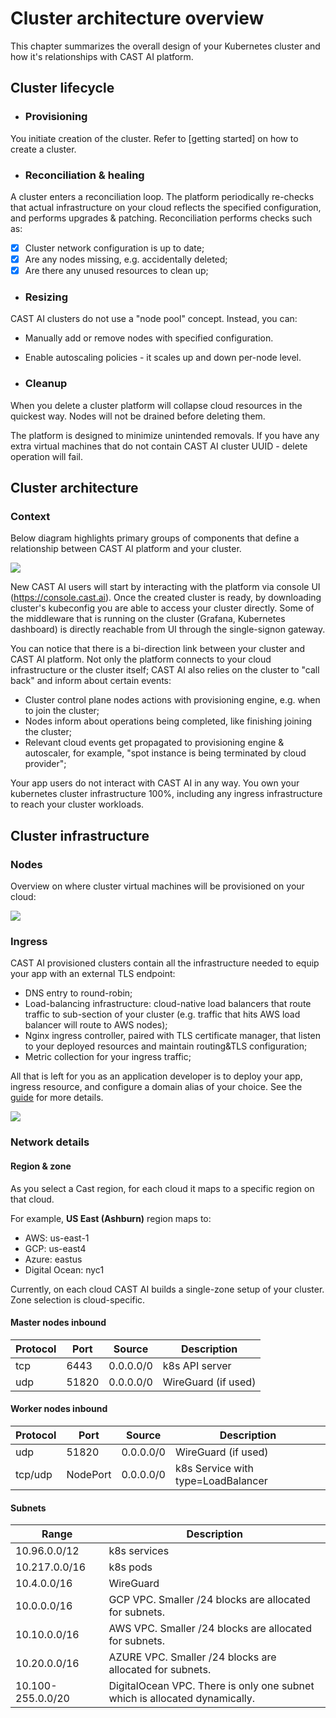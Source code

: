 # Cluster architecture overview

This chapter summarizes the overall design of your Kubernetes cluster and how it's relationships with CAST AI platform.

## Cluster lifecycle

- ### Provisioning

You initiate creation of the cluster. Refer to [getting started] on how to create a cluster.


- ### Reconciliation & healing

A cluster enters a reconciliation loop. The platform periodically re-checks that actual infrastructure on your cloud reflects the specified configuration, and performs upgrades & patching. Reconciliation performs checks such as:

  - [x] Cluster network configuration is up to date;
  - [x] Are any nodes missing, e.g. accidentally deleted;
  - [x] Are there any unused resources to clean up;

- ### Resizing

CAST AI clusters do not use a "node pool" concept. Instead, you can: 

   - Manually add or remove nodes with specified configuration.
   - Enable autoscaling policies - it scales up and down per-node level.

- ### Cleanup

When you delete a cluster platform will collapse cloud resources in the quickest way. Nodes will not be drained before deleting them.

The platform is designed to minimize unintended removals. If you have any extra virtual machines that do not contain CAST AI cluster UUID - delete operation will fail.

## Cluster architecture

### Context

Below diagram highlights primary groups of components that define a relationship between CAST AI platform and your cluster.

![](architecture-overview/component-relationships.png)

New CAST AI users will start by interacting with the platform via console UI (<https://console.cast.ai>). Once the created cluster is ready, by downloading cluster's kubeconfig you are able to access your cluster directly. Some of the middleware that is running on the cluster (Grafana, Kubernetes dashboard) is directly reachable from UI through the single-signon gateway.

You can notice that there is a bi-direction link between your cluster and CAST AI platform. Not only the platform connects to your cloud infrastructure or the cluster itself; CAST AI also relies on the cluster to "call back" and inform about certain events:

* Cluster control plane nodes actions with provisioning engine, e.g. when to join the cluster;
* Nodes inform about operations being completed, like finishing joining the cluster;
* Relevant cloud events get propagated to provisioning engine & autoscaler, for example, "spot instance is being terminated by cloud provider";

Your app users do not interact with CAST AI in any way. You own your kubernetes cluster infrastructure 100%, including any ingress infrastructure to reach your cluster workloads.

## Cluster infrastructure

### Nodes

Overview on where cluster virtual machines will be provisioned on your cloud:

![](architecture-overview/nodes-infrastructure.svg)

### Ingress

CAST AI provisioned clusters contain all the infrastructure needed to equip your app with an external TLS endpoint:

* DNS entry to round-robin;
* Load-balancing infrastructure: cloud-native load balancers that route traffic to sub-section of your cluster (e.g. traffic that hits AWS load balancer will route to AWS nodes);
* Nginx ingress controller, paired with TLS certificate manager, that listen to your deployed resources and maintain routing&TLS configuration;
* Metric collection for your ingress traffic;

All that is left for you as an application developer is to deploy your app, ingress resource, and configure a domain alias of your choice. See the [guide](../guides/ingress.md) for more details.

![](architecture-overview/ingress.png)

### Network details

#### Region & zone

As you select a Cast region, for each cloud it maps to a specific region on that cloud.

For example, **US East (Ashburn)** region maps to:

* AWS: us-east-1
* GCP: us-east4
* Azure: eastus
* Digital Ocean: nyc1

Currently, on each cloud CAST AI builds a single-zone setup of your cluster. Zone selection is cloud-specific.

#### Master nodes inbound

| Protocol | Port | Source | Description |
|---|---|---|---|
| tcp | 6443 | 0.0.0.0/0 | k8s API server |  
| udp | 51820 | 0.0.0.0/0 | WireGuard (if used)|

#### Worker nodes inbound

| Protocol | Port | Source | Description |
|---|---|---|---|
| udp | 51820 | 0.0.0.0/0 | WireGuard (if used) |
| tcp/udp | NodePort | 0.0.0.0/0 | k8s Service with type=LoadBalancer |

#### Subnets

| Range | Description |
|---|---|
| 10.96.0.0/12 | k8s services |
| 10.217.0.0/16 | k8s pods |
| 10.4.0.0/16 | WireGuard|
| 10.0.0.0/16 | GCP VPC. Smaller /24 blocks are allocated for subnets. |
| 10.10.0.0/16 | AWS VPC. Smaller /24 blocks are allocated for subnets. |
| 10.20.0.0/16 | AZURE VPC. Smaller /24 blocks are allocated for subnets. |
| 10.100-255.0.0/20 | DigitalOcean VPC. There is only one subnet which is allocated dynamically. |
